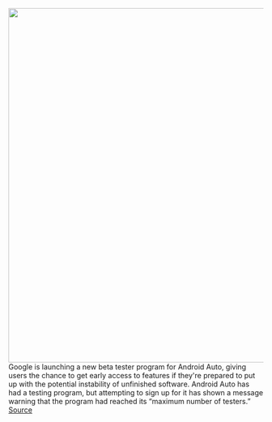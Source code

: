 <img src='https://cdn.vox-cdn.com/thumbor/HSL56BEKuQarcmLydkwKecHFbF4=/0x0:2040x1360/1200x800/filters:focal(857x517:1183x843)/cdn.vox-cdn.com/uploads/chorus_image/image/69617567/akrales_190725_3567_0090.0.jpg' width='700px' /><br/>
Google is launching a new beta tester program for Android Auto, giving users the chance to get early access to features if they're prepared to put up with the potential instability of unfinished software. Android Auto has had a testing program, but attempting to sign up for it has shown a message warning that the program had reached its “maximum number of testers.”
<a href='https://www.theverge.com/2021/7/22/22588308/google-android-auto-beta-program-sign-up'> Source <a/>